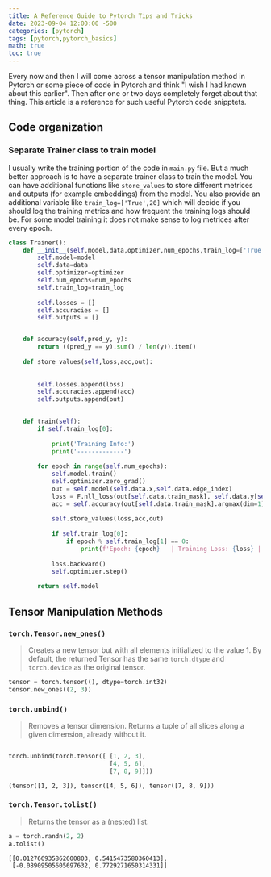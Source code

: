 ```yaml
---
title: A Reference Guide to Pytorch Tips and Tricks
date: 2023-09-04 12:00:00 -500
categories: [pytorch]
tags: [pytorch,pytorch_basics]
math: true
toc: true
---
```


Every now and then I will come across a tensor manipulation method in Pytorch or some piece of code in Pytorch and think "I wish I had known about this earlier". Then after one or two days completely forget about that thing. This article is a reference for such useful Pytorch code snipptets.

## Code organization 

### Separate Trainer class to train model 

I usually write the training portion of the code in `main.py` file. But a much better approach is to have a separate trainer class to train the model. You can have additional functions like  `store_values` to store different metrices  and outputs (for example embeddings) from the model. You also provide an additional variable like `train_log=['True',20]` which will decide if you should log the training metrics and how frequent the training logs should be. For some model training it does not make sense to log metrices after every epoch.


```python
class Trainer():
    def __init__(self,model,data,optimizer,num_epochs,train_log=['True',20]): 
        self.model=model 
        self.data=data
        self.optimizer=optimizer
        self.num_epochs=num_epochs
        self.train_log=train_log
        
        self.losses = []
        self.accuracies = []
        self.outputs = []


    def accuracy(self,pred_y, y):
        return ((pred_y == y).sum() / len(y)).item()
    
    def store_values(self,loss,acc,out):
        
    
        self.losses.append(loss)
        self.accuracies.append(acc)
        self.outputs.append(out)
        

    def train(self):
        if self.train_log[0]:
            
            print('Training Info:')
            print('-------------')
            
        for epoch in range(self.num_epochs):
            self.model.train()
            self.optimizer.zero_grad()
            out = self.model(self.data.x,self.data.edge_index)
            loss = F.nll_loss(out[self.data.train_mask], self.data.y[self.data.train_mask])
            acc = self.accuracy(out[self.data.train_mask].argmax(dim=1), self.data.y[self.data.train_mask])
                
            self.store_values(loss,acc,out)
                       
            if self.train_log[0]:
                if epoch % self.train_log[1] == 0:
                    print(f'Epoch: {epoch}   | Training Loss: {loss} | Training Accuracy : {acc} ')
            
            loss.backward()
            self.optimizer.step()
            
        return self.model

```


## Tensor Manipulation Methods
### `torch.Tensor.new_ones()`

> Creates a new tensor but with all elements initialized to the value 1. By default, the returned Tensor has the same `torch.dtype` and `torch.device` as the original tensor.

```python
tensor = torch.tensor((), dtype=torch.int32)
tensor.new_ones((2, 3))
```

### `torch.unbind()`

> Removes a tensor dimension. Returns a tuple of all slices along a given dimension, already without it.

```python

torch.unbind(torch.tensor([ [1, 2, 3],
                            [4, 5, 6],
                            [7, 8, 9]]))
```

```
(tensor([1, 2, 3]), tensor([4, 5, 6]), tensor([7, 8, 9]))
```

### `torch.Tensor.tolist()`

> Returns the tensor as a (nested) list.

```python
a = torch.randn(2, 2)
a.tolist()
```

```
[[0.012766935862600803, 0.5415473580360413],
 [-0.08909505605697632, 0.7729271650314331]]
```